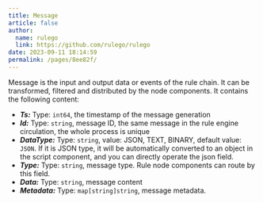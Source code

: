 ```yaml
---
title: Message
article: false
author: 
  name: rulego
  link: https://github.com/rulego/rulego
date: 2023-09-11 18:14:59
permalink: /pages/8ee82f/
---
```


Message is the input and output data or events of the rule chain. It can be transformed, filtered and distributed by the node components. It contains the following content:

- ***Ts:*** Type: `int64`, the timestamp of the message generation
- ***Id:*** Type: `string`, message ID, the same message in the rule engine circulation, the whole process is unique
- ***DataType:*** Type: `string`, value: JSON, TEXT, BINARY, default value: `JSON`. If it is JSON type, it will be automatically converted to an object in the script component, and you can directly operate the json field.
- ***Type:*** Type: `string`, message type. Rule node components can route by this field.
- ***Data:*** Type: `string`, message content
- ***Metadata:*** Type: `map[string]string`, message metadata.
